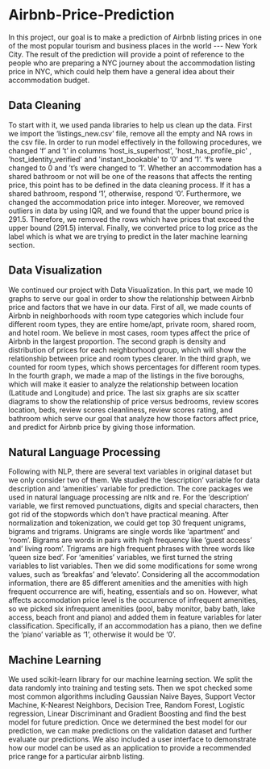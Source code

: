 # Airbnb-Price-Prediction

In this project, our goal is to make a prediction of Airbnb listing prices in one of the most popular tourism and business places in the world --- New York City. The result of the prediction will provide a point of reference to the people who are preparing a NYC journey about the accommodation listing price in NYC, which could help them have a general idea about their accommodation budget.

## Data Cleaning

To start with it, we used panda libraries to help us clean up the data. First we import the ‘listings_new.csv’ file, remove all the empty and NA rows in the csv file. In order to run model effectively in the following procedures, we changed ‘f’ and ’t’ in columns ’host_is_superhost’, 'host_has_profile_pic' , ’host_identity_verified' and 'instant_bookable' to ‘0’ and ‘1’. ‘f’s were changed to 0 and ’t’s were changed to ‘1’. Whether an accommodation has a shared bathroom or not will be one of the reasons that affects the renting price, this point has to be defined in the data cleaning process. If it has a shared bathroom, respond ‘1’, otherwise, respond ‘0’. Furthermore, we changed the accommodation price into integer. Moreover, we removed outliers in data by using IQR, and we found that the upper bound price is 291.5.  Therefore, we removed the rows which have prices that exceed the upper bound (291.5) interval. Finally, we converted price to log price as the label which is what we are trying to predict in the later machine learning section. 

## Data Visualization

We continued our project with Data Visualization. In this part, we made 10 graphs to serve our goal in order to show the relationship between Airbnb price and factors that we have in our data. First of all, we made counts of Airbnb in neighborhoods with room type categories which include four different room types, they are entire home/apt, private room, shared room, and hotel room. We believe in most cases, room types affect the price of Airbnb in the largest proportion. The second graph is density and distribution of prices for each neighborhood group, which will show the relationship between price and room types clearer. In the third graph, we counted for room types, which shows percentages for different room types. In the fourth graph, we made a map of the listings in the five boroughs, which will make it easier to analyze the relationship between location (Latitude and Longitude) and price. The last six graphs are six scatter diagrams to show the relationship of price versus bedrooms, review scores location, beds, review scores cleanliness, review scores rating, and bathroom which serve our goal that analyze how those factors affect price, and predict for Airbnb price by giving those information.

## Natural Language Processing

Following with NLP, there are several text variables in original dataset but we only consider two of them. We studied the ‘description’ variable for data description and ‘amenities’ variable for prediction. The core packages we used in natural language processing are nltk and re. For the ‘description’ variable, we first removed punctuations, digits and special characters, then got rid of the stopwords which don’t have practical meaning. After normalization and tokenization, we could get top 30 frequent unigrams, bigrams and trigrams. Unigrams are single words like ‘apartment’ and ‘room’. Bigrams are words in pairs with high frequency like ‘guest access’ and’ living room’. Trigrams are high frequent phrases with three words like ‘queen size bed’. For ‘amenities’ variables, we first turned the string variables to list variables. Then we did some modifications for some wrong values, such as ‘breakfas’ and ‘elevato’. Considering all the accommodation information, there are 85 different amenities and the amenities with high frequent occurrence are wifi, heating, essentials and  so on. However, what affects accomodation price level is the occurrence of infrequent amenities, so we picked six infrequent amenities (pool, baby monitor, baby bath, lake access, beach front and piano) and added them in feature variables for later classification. Specifically, if an accommodation has a piano, then we define the ‘piano’ variable as ‘1’, otherwise it would be ‘0’.

## Machine Learning 

We used scikit-learn library for our machine learning section. We split the data randomly into training and testing sets. Then we spot checked some most common algorithms including Gaussian Naive Bayes, Support Vector Machine, K-Nearest Neighbors, Decision Tree, Random Forest, Logistic regression, Linear Discriminant and Gradient Boosting and find the best model for future prediction. Once we determined the best model for our prediction, we can make predictions on the validation dataset and further evaluate our predictions. We also included a user interface to demonstrate how our model can be used as an application to provide a recommended price range for a particular airbnb listing.
